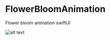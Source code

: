 # FlowerBloomAnimation
Flower bloom animation swiftUI

![alt text](https://github.com/banjodayo39/FlowerBloomAnimation/blob/main/FlowerBloomAnimation/Resources/bloom.gif)
